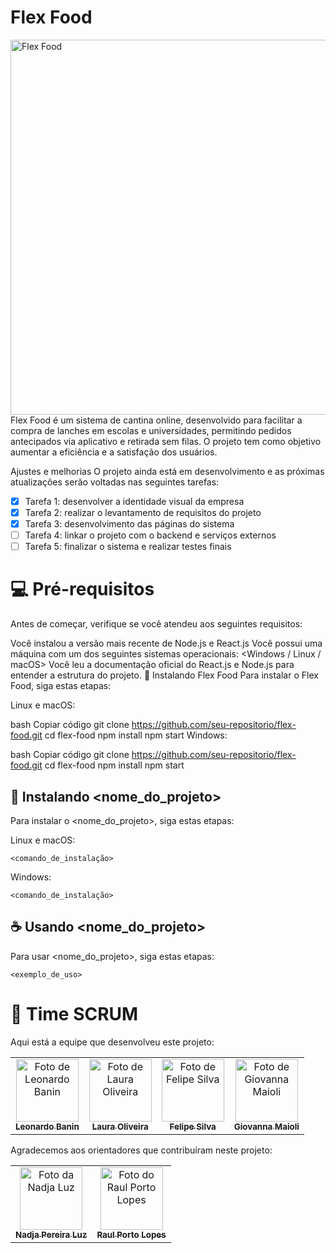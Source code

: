 # **Flex Food**


<img src="https://www.handtalk.me/br/wp-content/uploads/sites/8/2018/11/capa-blog-2.png" width="600px;" alt="Flex Food">
Flex Food é um sistema de cantina online, desenvolvido para facilitar a compra de lanches em escolas e universidades, permitindo pedidos antecipados via aplicativo e retirada sem filas. O projeto tem como objetivo aumentar a eficiência e a satisfação dos usuários.

Ajustes e melhorias
O projeto ainda está em desenvolvimento e as próximas atualizações serão voltadas nas seguintes tarefas:

- [x] Tarefa 1: desenvolver a identidade visual da empresa
- [x] Tarefa 2: realizar o levantamento de requisitos do projeto
- [x] Tarefa 3: desenvolvimento das páginas do sistema
- [ ] Tarefa 4: linkar o projeto com o backend e serviços externos
- [ ] Tarefa 5: finalizar o sistema e realizar testes finais
# 💻 Pré-requisitos
Antes de começar, verifique se você atendeu aos seguintes requisitos:

Você instalou a versão mais recente de Node.js e React.js
Você possui uma máquina com um dos seguintes sistemas operacionais: <Windows / Linux / macOS>
Você leu a documentação oficial do React.js e Node.js para entender a estrutura do projeto.
🚀 Instalando Flex Food
Para instalar o Flex Food, siga estas etapas:

Linux e macOS:

bash
Copiar código
git clone https://github.com/seu-repositorio/flex-food.git
cd flex-food
npm install
npm start
Windows:

bash
Copiar código
git clone https://github.com/seu-repositorio/flex-food.git
cd flex-food
npm install
npm start

## 🚀 Instalando <nome_do_projeto>

Para instalar o <nome_do_projeto>, siga estas etapas:

Linux e macOS:
```
<comando_de_instalação>
```

Windows:
```
<comando_de_instalação>
```

## ☕ Usando <nome_do_projeto>

Para usar <nome_do_projeto>, siga estas etapas:

```
<exemplo_de_uso>
```




# 🤝 Time SCRUM
Aqui está a equipe que desenvolveu este projeto:

<table>
  <tr>
    <td align="center">
      <a href="#">
        <img src="https://media.licdn.com/dms/image/v2/D4E03AQE6RCn-KeC3Gg/profile-displayphoto-shrink_200_200/profile-displayphoto-shrink_200_200/0/1696631911391?e=2147483647&v=beta&t=waNE144ThN80Fgy_02-xTEz9pELDCKLfGKbCCrvfVkI" width="100px;" alt="Foto de Leonardo Banin"/><br>
        <sub>
          <b>Leonardo Banin</b><br>
        </sub>
      </a>
    </td>
    <td align="center">
      <a href="#">
        <img src="https://media.licdn.com/dms/image/v2/D5603AQGHOWX_Goc0YQ/profile-displayphoto-shrink_400_400/profile-displayphoto-shrink_400_400/0/1723548525912?e=1729123200&v=beta&t=eFa9KbYPVx3S-UZdipW6H_P0bOfR1i1370xkC6vtigc" width="100px;" alt="Foto de Laura Oliveira"/><br>
        <sub>
          <b>Laura Oliveira</b>
        </sub>
      </a>
    </td>
    <td align="center">
      <a href="#">
        <img src="https://media.licdn.com/dms/image/v2/D5603AQE83bfInNQ06g/profile-displayphoto-shrink_400_400/profile-displayphoto-shrink_400_400/0/1723835026875?e=1729123200&v=beta&t=ERHzzfW65GVkKUXc-o5lKW8WGsbCVaBDnfjUoJMzvmI" width="100px;" alt="Foto de Felipe Silva"/><br>
        <sub>
          <b>Felipe Silva</b>
        </sub>
      </a>
    </td>
    <td align="center">
      <a href="#">
        <img src="https://encrypted-tbn0.gstatic.com/images?q=tbn:ANd9GcSpJIBjaoeflCh4sr3z0J3oWYM1UrW5BSFURA&s" width="100px;" alt="Foto de Giovanna Maioli"/><br>
        <sub>
          <b>Giovanna Maioli</b>
        </sub>
      </a>
    </td>
  </tr>
</table>
Agradecemos aos orientadores que contribuíram neste projeto:

<table>
  <tr>
    <td align="center">
      <a href="https://br.linkedin.com/in/nadjaluz">
        <img src="https://media.licdn.com/dms/image/C4D03AQHpfTacHxoqCQ/profile-displayphoto-shrink_200_200/0/1663021740695?e=2147483647&v=beta&t=43i0F3_p-yyPXZI_kWGT5GFJ6x_dSjQMwKhTTNa3xNU" width="100px;" alt="Foto da Nadja Luz"/><br>
        <sub>
          <b>Nadja Pereira Luz</b>
        </sub>
      </a>
    </td>
    <td align="center">
      <a href="https://br.linkedin.com/in/raul-porto-lopes-8a866954">
        <img src="https://media.licdn.com/dms/image/D4D03AQFlHBg5uIV4XQ/profile-displayphoto-shrink_400_400/0/1693198232860?e=2147483647&v=beta&t=H7VhnZg21yR7XZm8UdVfRAhGSritKeqIcYadOszHl5g"
         width="100px;" alt="Foto do Raul Porto Lopes"/><br>
        <sub>
          <b>Raul Porto Lopes</b>
        </sub>
      </a>
    </td>
  </tr>
</table>
